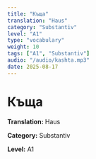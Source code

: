 ```yaml
---
title: "Къща"
translation: "Haus"
category: "Substantiv"
level: "A1"
type: "vocabulary"
weight: 10
tags: ["A1", "Substantiv"]
audio: "/audio/kashta.mp3"
date: 2025-08-17
---
```


# Къща

**Translation:** Haus

**Category:** Substantiv

**Level:** A1


